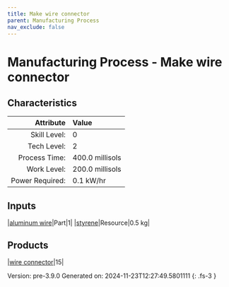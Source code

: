 ```yaml
---
title: Make wire connector
parent: Manufacturing Process
nav_exclude: false
---
```

# Manufacturing Process - Make wire connector


## Characteristics

| Attribute      | Value |
|--------:|:------|
|Skill Level:|0|
|Tech Level:|2|
|Process Time:|400.0 millisols|
|Work Level:|200.0 millisols|
|Power Required:|0.1 kW/hr|

## Inputs

|[aluminum wire](../part/aluminum-wire.html)|Part|1|
|[styrene](../resource/styrene.html)|Resource|0.5 kg|

## Products

|[wire connector](../part/wire-connector.html)|15|


Version: pre-3.9.0 Generated on: 2024-11-23T12:27:49.5801111
{: .fs-3 }

